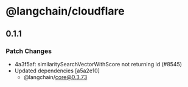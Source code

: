 # @langchain/cloudflare

## 0.1.1

### Patch Changes

- 4a3f5af: similaritySearchVectorWithScore not returning id (#8545)
- Updated dependencies [a5a2e10]
  - @langchain/core@0.3.73
